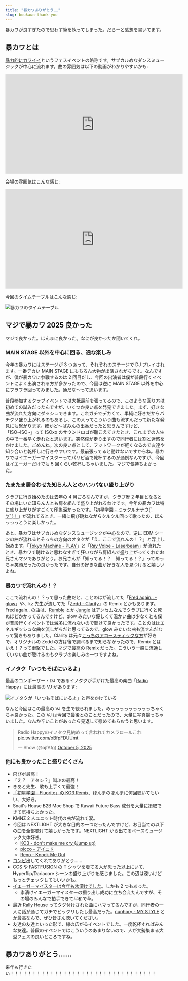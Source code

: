 ```yaml
---
title: "暴カワありがとう……"
slug: boukawa-thank-you
---
```


暴カワが良すぎたので思わず筆を執ってしまった。だらーと感想を書いてます。

<!-- truncate -->

## 暴カワとは

[暴力的にカワイイ](https://x.com/kawaiibouryoku)というフェスイベントの略称です。サブカルめなダンスミュージックが中心に流れます。曲の雰囲気は以下の動画がわかりやすいかも:

<iframe width="560" height="315" src="https://www.youtube.com/embed/ONcHTCFN6cc?si=q9dJSHx7mVlTIMJ4" title="YouTube video player" frameborder="0" allow="accelerometer; autoplay; clipboard-write; encrypted-media; gyroscope; picture-in-picture; web-share" referrerpolicy="strict-origin-when-cross-origin" allowfullscreen></iframe>

会場の雰囲気はこんな感じ:

<iframe width="560" height="315" src="https://www.youtube.com/embed/MNlauYYP0LE?si=gWIgHBFu-suWqZ1_" title="YouTube video player" frameborder="0" allow="accelerometer; autoplay; clipboard-write; encrypted-media; gyroscope; picture-in-picture; web-share" referrerpolicy="strict-origin-when-cross-origin" allowfullscreen></iframe>

今回のタイムテーブルはこんな感じ:

![暴カワのタイムテーブル](https://pbs.twimg.com/media/G1xIQ0Aa0AAPn0V?format=jpg&name=large)

## マジで暴カワ 2025 良かった

マジで良かった。ほんまに良かった。なにが良かったか聞いてくれ。

### MAIN STAGE 以外を中心に回る、通な楽しみ

今年の暴カワにはステージが 3 つあって、それぞれのステージで DJ プレイされます。一番デカい MAIN STAGE にもちろん大物が出演されがちです。なんですが、僕が暴カワに参戦するのは 2 回目だし、今回の出演者は僕が普段行くイベントによく出演される方が多かったので、今回は逆に MAIN STAGE 以外を中心にフラフラ回ってみました。通だな〜って思います。

普段参加するクラブイベントでは大抵最前を張ってるので、このような回り方は初めての試みだったんですが、いくつか良い点を発見できました。まず、好きな曲が流れた方向にダッシュできます。これガチでデカくて、単純に好きだからバチクソ盛り上がれるのもあるし、この人ってこういう曲も流すんだって新たな発見にも繋がります。確かど〜ぱみんの出番だったと思うんですけど、「ISO\~ISO\~」って ISOxo のサウンドロゴが聴こえてきたとき、これまでの人生の中で一番早く走れたと思います。突然僕が走り出すので同行者には割と迷惑をかけました。ごめんね。次の良い点として、フットワークが軽くなるので友達や知り合いと乾杯しに行きやすいです。最前張ってると動けないですからね。暴カワではイエーガーマイスターってパリピ酒で乾杯するのが通例なんですが、今回はイエーガーだけでも 5 回くらい乾杯しちゃいました。マジで気持ちよかった。

### たまたま居合わせた知らん人とのハンパない盛り上がり

クラブに行き始めたのは去年の 4 月ごろなんですが、クラブ歴 2 年目となるとその場にいた知らん人とも肩を組んで盛り上がれるわけです。今年の暴カワは特に盛り上がりがすごくて印象深かったです。「[初星学園 - ミラクルナナウ(ﾟ∀ﾟ)！](https://youtu.be/dp-x87l413o?si=TCZ5mod_I7XI7I1H)」が流れてるとき、一緒に飛び跳ねながらクルクル回って歌ったの、ほんっっっとうに楽しかった。

あと、暴カワはサブカルめなダンスミュージックが中心なので、逆に EDM シーンの曲が流れるとそっちの方向のオタクが「え、ここで流れんの！？」と浮上し始めます。「[Tokyo Machine - PLAY](https://youtu.be/RhR_Z5wVvJM?si=ecnlO3afNqpPsya4)」と「[Ray Volpe - Laserbeam](https://youtu.be/Ytz7qSH9QPI?si=YWViAO7rcHL9ljJ0)」が流れたとき、暴カワで聴けると思わなすぎて狂いながら肩組んで盛り上がってくれたお兄さんマジでありがとう。お兄さんが「知ってる！？　知ってる！？」ってめっちゃ笑顔だったの良かったです。自分の好きな曲が好きな人を見つけると嬉しいよね。

### 暴カワで流れんの！？

ここで流れんの！？って思った曲だと、ことのはが流してた「[Fred again.. - glow](https://youtu.be/JndvqmDRhLs?si=nxgbsnQaSjfOm_ZZ)」や、kz 先生が流してた「[Zedd - Clarity](https://youtu.be/IxxstCcJlsc?si=ETSz9JggdI2DzBOs)」の Remix とかもあります。Fred again.. の曲は、[Rumble](https://youtu.be/i8Vgo5S-_NM?si=5a_KHLJYJO8SjmAt) とか [Jungle](https://youtu.be/zBp7KBmgsdU?si=7nTt91BvWf54s8hL) はアンセムなんでクラブに行くと死ぬほどかかってるんですけど、glow みたいな優しくて温かい曲は少なくとも僕が普段行くイベントでは滅多に流れないので聴けて良かったです。ことのははエネルギッシュな曲を流しがちだと思ってるので、glow みたいな曲も流すんだなって驚きもありました。Clarity は元々[こっちのアコースティックな方](https://youtu.be/SM7eIGweq14?si=Gzdhtty02osiGkPo)が好きで、オリジナルの Zedd の方は後で調べるまで知らなかったので、Remix とはいえ！？って衝撃でした。マジで最高の Remix だった。こういう一般に流通していない曲が聴けるのもクラブの楽しみの一つですよね。

### イノタク「いつもそばにいるよ」

最高のコンポーザー・DJ であるイノタクが手がけた最高の楽曲「[Radio Happy](https://youtu.be/9pY9MrjeLD4?si=KK59JQyVdRXyuriI)」には最高の VJ があります:

![イノタクが「いつもそばにいるよ」と声をかけている](https://pbs.twimg.com/media/EBt7kBBUEAAnmKG?format=jpg&name=large)

なんと今回はこの最高の VJ を生で観られました。めっっっっっっっっっちゃくちゃ良かった。この VJ は今回で最後とのことだったので、大量に写真撮っちゃいました。なんか辛いことがあったら見返して慰めてもらおうと思います。

<blockquote class="twitter-tweet"><p lang="ja" dir="ltr">Radio Happyのイノタク見納めって言われてカメラロールこれ <a href="https://t.co/oBfpFDUUmt">pic.twitter.com/oBfpFDUUmt</a></p>&mdash; Show (@ajfAfg) <a href="https://twitter.com/ajfAfg/status/1974831883667259568?ref_src=twsrc%5Etfw">October 5, 2025</a></blockquote> <script async src="https://platform.twitter.com/widgets.js" charset="utf-8"></script>

### 他にも良かったこと盛りだくさん

- 飛びポ最高！
- 「え？　アタシ？」叫ぶの最高！
- きあと先生、歌も上手くて最強！
- [「初星学園 - Fluorite」の KO3 Remix](https://youtu.be/246XcYnTiCg?si=YbqyH3YtLEN9ejsK)、ほんまのほんまに何回聴いてもいい、大好き。
- Snail's House B2B Moe Shop で Kawaii Future Bass 成分を大量に摂取できて気持ちよかった。
- KMNZ 2 人ユニット時代の曲が流れて涙。
- 今回は NEXTLIGHT が大きな目的の一つだったんですけど、お目当ての以下の曲を全部聴けて嬉しかったです。NEXTLIGHT から出てるベースミュージック大体好き。
  - [KO3 - don't make me cry (Jump up)](https://youtu.be/Y-HzEI9bh8E?si=gv3Jmog0bccSNJkh)
  - [picco - アイニド](https://youtu.be/8VdCqYR4t3g?si=l6m-D8Rx6uo1i9Em)
  - [Reno - Knock Me Out](https://youtu.be/n9Ho6IrSd4o?si=fUVi9JJUm1czQJ_D)
- [コンピ](https://bowk.booth.pm/items/7384422)出してくれてありがとう……
- CCS や [FASTFUSION](https://soundcloud.com/lostfrog/sets/fastfusion?utm_source=clipboard&utm_medium=text&utm_campaign=social_sharing) の T シャツを着てる人が思った以上にいて、Hyperflip/Dariacore シーンの盛り上がりを感じました。この辺は疎いけどもっとチェックしてもいいかも。
- [イエーガーマイスターは今年も氷漬けでした](https://x.com/ajfAfg/status/1974690162966974759)。しかも 2 つもあった。
  - 氷漬けイエーガーマイスターの掘り出し成功に立ち会えたんですが、その場のみんなで拍手できて平和で草。
- 最近 Rally House ってタグ付けされた曲にハマってるんですが、同行者の一人に話が通じてガチでビックリしたし最高だった。[nuphory - MY STYLE](https://youtu.be/pRPwC3sebVs?si=VnDz421SmL6ZLQ0e) とか最高なんで、ぜひ皆さん聴いてください。
- 友達の友達といった形で、縁の広がるイベントでした。一度乾杯すればみんな友達。普段のイベントではこういうのあまりないので、人が大勢集まる大型フェスの良いところですね。

## 暴カワありがとう……

来年も行きたい！！！！！！！！！！！！！！！！！！！！！！！！！！！！！！！！！
